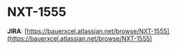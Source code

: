 # NXT-1555

**JIRA**: [https://bauerxcel.atlassian.net/browse/NXT-1555](https://bauerxcel.atlassian.net/browse/NXT-1555)
